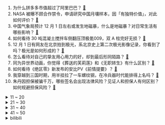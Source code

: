 1. 为什么拼多多市值超过了阿里巴巴？ [:link:](https://www.zhihu.com/question/632565077)
2. NASA 被曝不顾合作禁令，申请研究中国月壤样本，因「有独特价值」，对此如何评价？ [:link:](https://www.zhihu.com/question/632832873)
3. 中国气象局预计 12 月 1 日左右或发生地磁暴，什么是地磁暴？对日常生活有哪些影响？ [:link:](https://www.zhihu.com/question/632871445)
4. 如何看待 30 吨混凝土搅拌车侧翻压顶极氪009，双 A 柱完好无损？ [:link:](https://www.zhihu.com/question/632823793)
5. 12 月 1 日有网友在北京拍到极光，系北京史上第二次极光影像记录，你看到了吗？极光是如何形成的？ [:link:](https://www.zhihu.com/question/632867941)
6. 怎么看待对自己的挚友用心用力的好，却到最后形同陌路？ [:link:](https://www.zhihu.com/question/462314219)
7. 同为异世界动画，你觉得《葬送的芙莉莲》和《无职转生》有什么区别？ [:link:](https://www.zhihu.com/question/631462132)
8. 如何看待《绝区零》新发布的安比PV《前情提要》？ [:link:](https://www.zhihu.com/question/631987129)
9. 我穿越到三国时期，用半挂拉了一车螺纹钢，在冷兵器时代能排得上名吗？ [:link:](https://www.zhihu.com/question/632429814)
10. 朱丹因担保被骗千万，哪些签名会出现法律风险？见证人和担保人有何区别？如何规避担保风险？ [:link:](https://www.zhihu.com/question/632784407)
<details>
<summary>11 ~ 20</summary>

11. 「全国地方债余额首次突破 40 万亿」，如何解读这一数据？ [:link:](https://www.zhihu.com/question/632823742)
12. 「蔚小理」披露 11 月交付数据，理想交付4.1万辆、小鹏2万辆、蔚来1.59万辆，如何评价这一数据？ [:link:](https://www.zhihu.com/question/632829630)
13. 去过老挝后你最大的感受是什么？ [:link:](https://www.zhihu.com/question/332996631)
14. 如果每个月固定给你五万块钱，你会选择怎样生活？ [:link:](https://www.zhihu.com/question/631533188)
15. 中国牛羊肉贵因为中国自然环境不适合生长牧草，那么是否可以只喂牛羊玉米大豆等饲料以增加国人牛羊肉消费？ [:link:](https://www.zhihu.com/question/632377656)
16. 网友笑称连续4年以Tes.Ming开始，以Rng.Ming结束，对此你有什么看法？ [:link:](https://www.zhihu.com/question/632835859)
17. 如何看待2023年年轻人相亲新风向：车房不重要，父母“两有一无”成首要标准? [:link:](https://www.zhihu.com/question/632421824)
18. 如何评价《英雄联盟》2024 赛季射手新装备「界弓」？这是否让「重装射手」成为可能？ [:link:](https://www.zhihu.com/question/632071768)
19. 怎么看待《原神》连续三年获得Playstation年度大奖？ [:link:](https://www.zhihu.com/question/632868085)
20. 2023 年线下娱乐消费重归火热的原因是什么？背后反映了人们怎样的心理需求？ [:link:](https://www.zhihu.com/question/601938935)
</details>
<details>
<summary>21 ~ 30</summary>

21. 武汉大学校友捐赠那么多会不会变成国内前三的大学？ [:link:](https://www.zhihu.com/question/632432610)
22. 作为男生十分害怕冲突，在体型比自己壮实的人面前潜意识发怵，说话没底气，如何改变这种懦弱又怂的气质？ [:link:](https://www.zhihu.com/question/632535251)
23. 学校的家长会每学期开一次，你对家长会有什么看法？ [:link:](https://www.zhihu.com/question/631840679)
24. 弗洛克应该是《进击的巨人》中最大的小丑了吧？ [:link:](https://www.zhihu.com/question/465036339)
25. 你有什么给穷人家孩子的忠告？ [:link:](https://www.zhihu.com/question/412080163)
26. 网文，各位都是怎么找到自己擅长写的类型的? [:link:](https://www.zhihu.com/question/632354944)
27. 如何评价檀健次、周也主演的电视剧《很想很想你》？ [:link:](https://www.zhihu.com/question/632733016)
28. RISC-V 架构是未来国产芯片的突破方向吗？ [:link:](https://www.zhihu.com/question/632780730)
29. 为了吸引更多的年轻消费者，市场上涌现出沉浸式戏剧等新型消费业态，线下娱乐市场还有哪些新动向？ [:link:](https://www.zhihu.com/question/630021915)
30. 谷歌 DeepMind 通过 AI 工具 GNoME 发现 220万种新材料，具体情况如何？有何影响？ [:link:](https://www.zhihu.com/question/632802664)
</details>
<details>
<summary>31 ~ 40</summary>

31. 2023 为什么旅游消费火热，而楼市、汽车消费遇冷？ [:link:](https://www.zhihu.com/question/630156401)
32. 悟透什么道理后，你的人生从此通透起来? [:link:](https://www.zhihu.com/question/623439566)
33. 树能给人提供怎样的情绪价值？为什么越来越多年轻人流行抱树？ [:link:](https://www.zhihu.com/question/632295465)
34. 如何评价综艺《快乐老友记》第五期？ [:link:](https://www.zhihu.com/question/632783434)
35. 2023 年年轻人存不下钱，而居民的储蓄又持续增长，年轻人的钱去哪儿了？如何解释这一矛盾现象？ [:link:](https://www.zhihu.com/question/630157182)
36. 以方称若哈马斯释放被扣押人员，准备再延长临时停火协议，未来局势将怎么走？会实现永久性停火吗？ [:link:](https://www.zhihu.com/question/632771491)
37. 键盘输入负号的时候，我们到底在输什么？ [:link:](https://www.zhihu.com/question/624610568)
38. 如何评价闫妮、谭松韵主演的电影《再见，李可乐》？ [:link:](https://www.zhihu.com/question/562068077)
39. 如何评价《崩坏：星穹铁道》银枝角色 PV——「骑士文学」？ [:link:](https://www.zhihu.com/question/632786924)
40. 媒体谈「考公」升温，「考研」降温，称「要让年轻人在寒窗尽头还有闯荡的愿力和心气」，反映出什么社会现象？ [:link:](https://www.zhihu.com/question/632806794)
</details>
<details>
<summary>41 ~ 50</summary>

41. 为什么总会莫名其妙得罪人？ [:link:](https://www.zhihu.com/question/320294047)
42. 为什么所有游乐场都还是最传统的人肉排队模式？线上取号不行吗？ [:link:](https://www.zhihu.com/question/628280990)
43. 拳击运动员在日常生活中的战斗力怎么样？ [:link:](https://www.zhihu.com/question/632055983)
44. 奥纳纳 23-24 英超 5 次零封位列第一，欧冠 5 场丢 14 球同样第一，如何评价该球员？ [:link:](https://www.zhihu.com/question/632649748)
45. 12 月 1 日三大指数涨跌不一，AI 应用端集体走强，全市场超 3000 股上涨，如何看待今日行情？ [:link:](https://www.zhihu.com/question/632766094)
46. 如何评价周冬雨主演的电影《热搜》？ [:link:](https://www.zhihu.com/question/631996888)
47. 中世纪欧洲商贸不发达时期，剩余的农产品是如何处理的？ [:link:](https://www.zhihu.com/question/632557455)
48. 如何评价韩剧《甜蜜家园》第二季？ [:link:](https://www.zhihu.com/question/632895932)
49. 金钱重要还是健康重要？ [:link:](https://www.zhihu.com/question/627976191)
50. 如果能对 2023 说一句话，你想说什么？ [:link:](https://www.zhihu.com/question/632802638)
</details><details>
<summary>bilibili</summary>

</details>